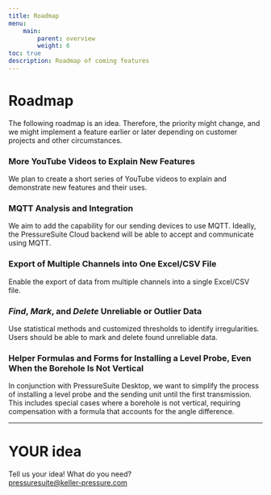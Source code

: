 ```yaml
---
title: Roadmap
menu:
    main:
        parent: overview
        weight: 6
toc: true
description: Roadmap of coming features
---
```

# Roadmap
The following roadmap is an idea. Therefore, the priority might change, and we might implement a feature earlier or later depending on customer projects and other circumstances.  

### More YouTube Videos to Explain New Features
We plan to create a short series of YouTube videos to explain and demonstrate new features and their uses.

### MQTT Analysis and Integration
We aim to add the capability for our sending devices to use MQTT. Ideally, the PressureSuite Cloud backend will be able to accept and communicate using MQTT.

### Export of Multiple Channels into One Excel/CSV File
Enable the export of data from multiple channels into a single Excel/CSV file.

### *Find*, *Mark*, and *Delete* Unreliable or Outlier Data
Use statistical methods and customized thresholds to identify irregularities. Users should be able to mark and delete found unreliable data.

### Helper Formulas and Forms for Installing a Level Probe, Even When the Borehole Is Not Vertical
In conjunction with PressureSuite Desktop, we want to simplify the process of installing a level probe and the sending unit until the first transmission. This includes special cases where a borehole is not vertical, requiring compensation with a formula that accounts for the angle difference.

----
# YOUR idea
Tell us your idea! What do you need?  
<pressuresuite@keller-pressure.com>  
